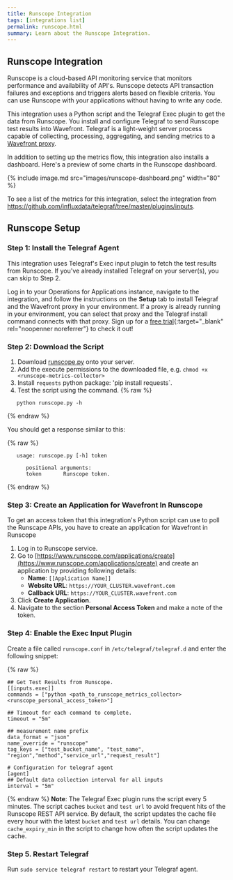 ```yaml
---
title: Runscope Integration
tags: [integrations list]
permalink: runscope.html
summary: Learn about the Runscope Integration.
---
```

## Runscope Integration

Runscope is a cloud-based API monitoring service that monitors performance and availability of API's. Runscope detects API transaction failures and exceptions and triggers alerts based on flexible criteria. You can use Runscope with your applications without having to write any code.

This integration uses a Python script and the Telegraf Exec plugin to get the data from Runscope. You install and configure Telegraf to send Runscope test results into Wavefront. Telegraf is a light-weight server process capable of collecting, processing, aggregating, and sending metrics to a [Wavefront proxy](https://docs.wavefront.com/proxies.html).

In addition to setting up the metrics flow, this integration also installs a dashboard. Here's a preview of some charts in the Runscope dashboard.

{% include image.md src="images/runscope-dashboard.png" width="80" %}


To see a list of the metrics for this integration, select the integration from <https://github.com/influxdata/telegraf/tree/master/plugins/inputs>.
## Runscope Setup



### Step 1: Install the Telegraf Agent
This integration uses Telegraf's Exec input plugin to fetch the test results from Runscope.
If you've already installed Telegraf on your server(s), you can skip to Step 2.

Log in to your Operations for Applications instance, navigate to the integration, and follow the instructions on the **Setup** tab to install Telegraf and the Wavefront proxy in your environment. If a proxy is already running in your environment, you can select that proxy and the Telegraf install command connects with that proxy. Sign up for a [free trial](https://tanzu.vmware.com/observability-trial){:target="_blank" rel="noopenner noreferrer"} to check it out!

### Step 2: Download the Script

1. Download [runscope.py](https://raw.githubusercontent.com/wavefrontHQ/integrations/master/runscope/runscope.py) onto your server.
2. Add the execute permissions to the downloaded file, e.g. `chmod +x <runscope-metrics-collector>`
3. Install `requests` python package: 'pip install requests`.
4. Test the script using the command.{% raw %}
```
   python runscope.py -h
```
{% endraw %}

   You should get a response similar to this:
{% raw %}
```
   usage: runscope.py [-h] token

      positional arguments:
      token       Runscope token.
```
{% endraw %}
 
### Step 3: Create an Application for Wavefront In Runscope

To get an access token that this integration's Python script can use to poll the Runscape APIs, you have to create an application for Wavefront in Runscope

1. Log in to Runscope service.
2. Go to [https://www.runscope.com/applications/create](https://www.runscope.com/applications/create) and create an application by providing following details: 
     * **Name**: `[[Application Name]]`
     * **Website URL**: `https://YOUR_CLUSTER.wavefront.com`
     * **Callback URL**: `https://YOUR_CLUSTER.wavefront.com`
3. Click **Create Application**.
4. Navigate to the section **Personal Access Token** and make a note of the token.


### Step 4: Enable the Exec Input Plugin

Create a file called `runscope.conf` in `/etc/telegraf/telegraf.d` and enter the following snippet:
{% raw %}
```
## Get Test Results from Runscope. 
[[inputs.exec]]
commands = ["python <path_to_runscope_metrics_collector> <runscope_personal_access_token>"]

## Timeout for each command to complete.
timeout = "5m"

## measurement name prefix
data_format = "json"
name_override = "runscope"
tag_keys = ["test_bucket_name", "test_name", "region","method","service_url","request_result"]

# Configuration for telegraf agent
[agent]
## Default data collection interval for all inputs
interval = "5m"

```
{% endraw %}
**Note**: The Telegraf Exec plugin runs the script every 5 minutes.  The script caches `bucket` and `test url` to avoid frequent hits of the Runscope REST API service. By default, the script updates the cache file every hour with the latest `bucket` and `test url` details. You can change `cache_expiry_min` in the script to change how often the script updates the cache. 

### Step 5. Restart Telegraf

Run `sudo service telegraf restart` to restart your Telegraf agent.




